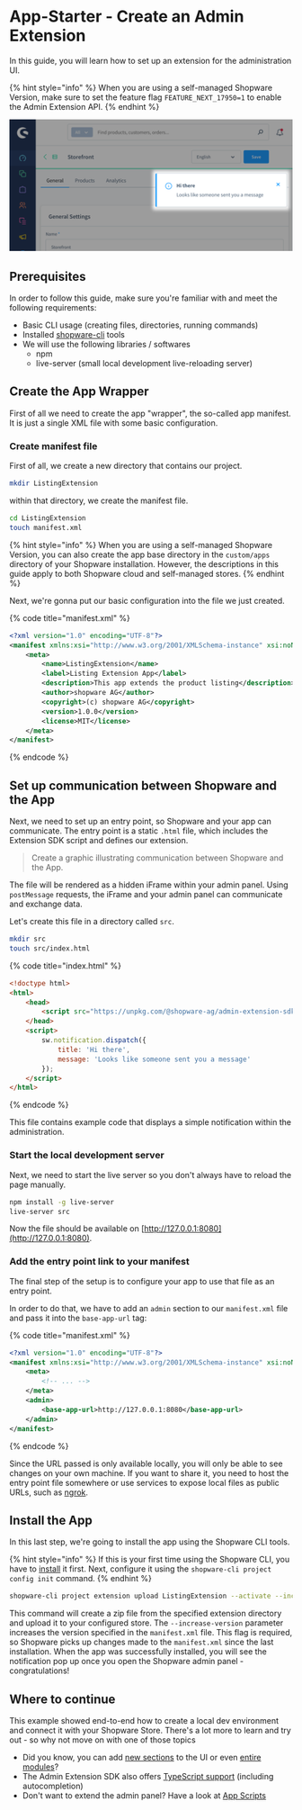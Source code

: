 # App-Starter - Create an Admin Extension

In this guide, you will learn how to set up an extension for the administration UI.

{% hint style="info" %}
When you are using a self-managed Shopware Version, make sure to set the feature flag `FEATURE_NEXT_17950=1` to enable the Admin Extension API.
{% endhint %}

![An admin notification](../../../../.gitbook/assets/extension-api-notification.png)

## Prerequisites

In order to follow this guide, make sure you're familiar with and meet the following requirements:

 * Basic CLI usage (creating files, directories, running commands)
 * Installed [shopware-cli](https://sw-cli.fos.gg/) tools
 * We will use the following libraries / softwares
    * npm
    * live-server (small local development live-reloading server)

## Create the App Wrapper

First of all we need to create the app "wrapper", the so-called app manifest. It is just a single XML file with some basic configuration.

### Create manifest file

First of all, we create a new directory that contains our project.

```bash
mkdir ListingExtension
```

within that directory, we create the manifest file.

```bash
cd ListingExtension
touch manifest.xml
```

{% hint style="info" %}
When you are using a self-managed Shopware Version, you can also create the app base directory in the `custom/apps` directory of your Shopware installation. However, the descriptions in this guide apply to both Shopware cloud and self-managed stores.
{% endhint %}

Next, we're gonna put our basic configuration into the file we just created.

{% code title="manifest.xml" %}
```xml
<?xml version="1.0" encoding="UTF-8"?>
<manifest xmlns:xsi="http://www.w3.org/2001/XMLSchema-instance" xsi:noNamespaceSchemaLocation="https://raw.githubusercontent.com/shopware/platform/trunk/src/Core/Framework/App/Manifest/Schema/manifest-1.0.xsd">
    <meta>
        <name>ListingExtension</name>
        <label>Listing Extension App</label>
        <description>This app extends the product listing</description>
        <author>shopware AG</author>
        <copyright>(c) shopware AG</copyright>
        <version>1.0.0</version>
        <license>MIT</license>
    </meta>
</manifest>

```
{% endcode %}

## Set up communication between Shopware and the App

Next, we need to set up an entry point, so Shopware and your app can communicate. The entry point is a static `.html` file, which includes the Extension SDK script and defines our extension.

> Create a graphic illustrating communication between Shopware and the App.

The file will be rendered as a hidden iFrame within your admin panel. Using `postMessage` requests, the iFrame and your admin panel can communicate and exchange data.

Let's create this file in a directory called `src`.

```bash
mkdir src
touch src/index.html
```

{% code title="index.html" %}
```html
<!doctype html>
<html>
    <head>
        <script src="https://unpkg.com/@shopware-ag/admin-extension-sdk/cdn"></script>
    </head>
    <script>
        sw.notification.dispatch({
            title: 'Hi there',
            message: 'Looks like someone sent you a message'
        });
    </script>
</html>

```
{% endcode %}

This file contains example code that displays a simple notification within the administration. 

### Start the local development server

Next, we need to start the live server so you don't always have to reload the page manually.

```bash
npm install -g live-server
live-server src
```

Now the file should be available on [http://127.0.0.1:8080](http://127.0.0.1:8080).

### Add the entry point link to your manifest

The final step of the setup is to configure your app to use that file as an entry point.

In order to do that, we have to add an `admin` section to our `manifest.xml` file and pass it into the `base-app-url` tag:

{% code title="manifest.xml" %}
```xml
<?xml version="1.0" encoding="UTF-8"?>
<manifest xmlns:xsi="http://www.w3.org/2001/XMLSchema-instance" xsi:noNamespaceSchemaLocation="https://raw.githubusercontent.com/shopware/platform/trunk/src/Core/Framework/App/Manifest/Schema/manifest-1.0.xsd">
    <meta>
        <!-- ... -->
    </meta>
    <admin>
        <base-app-url>http://127.0.0.1:8080</base-app-url>
    </admin>
</manifest>
```
{% endcode %}

Since the URL passed is only available locally, you will only be able to see changes on your own machine.
If you want to share it, you need to host the entry point file somewhere or use services to expose local files as public URLs, such as [ngrok](https://ngrok.com/).

## Install the App

In this last step, we're going to install the app using the Shopware CLI tools.

{% hint style="info" %}
If this is your first time using the Shopware CLI, you have to [install](https://sw-cli.fos.gg/install/) it first. Next, configure it using the `shopware-cli project config init` command.
{% endhint %}

```bash
shopware-cli project extension upload ListingExtension --activate --increase-version
```

This command will create a zip file from the specified extension directory and upload it to your configured store.
The `--increase-version` parameter increases the version specified in the `manifest.xml` file. This flag is required, so Shopware picks up changes made to the `manifest.xml` since the last installation.
When the app was successfully installed, you will see the notification pop up once you open the Shopware admin panel - congratulations!

## Where to continue

This example showed end-to-end how to create a local dev environment and connect it with your Shopware Store. There's a lot more to learn and try out - so why not move on with one of those topics

 * Did you know, you can add [new sections](https://shopware.github.io/admin-extension-sdk/docs/guide/api-reference/ui/component-section) to the UI or even [entire modules](https://shopware.github.io/admin-extension-sdk/docs/guide/api-reference/ui/mainModule)?
 * The Admin Extension SDK also offers [TypeScript support](https://shopware.github.io/admin-extension-sdk/docs/guide/getting-started/installation#using-npm-require-bundling) (including autocompletion)
 * Don't want to extend the admin panel? Have a look at [App Scripts](https://developer.shopware.com/docs/guides/plugins/apps/app-scripts)